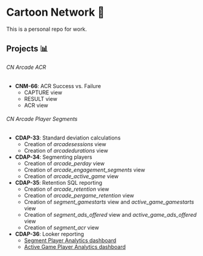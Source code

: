 # Cartoon Network :briefcase:
This is a personal repo for work.
## Projects :bar_chart:
###### CN Arcade ACR
- **CNM-66**: ACR Success vs. Failure
  - CAPTURE view
  - RESULT view
  - ACR view
###### CN Arcade Player Segments
- **CDAP-33**: Standard deviation calculations
  - Creation of *arcadesessions* view 
  - Creation of *arcadedurations* view
- **CDAP-34**: Segmenting players
  - Creation of *arcade_perday* view
  - Creation of *arcade_engagement_segments* view
  - Creation of *arcade_active_game* view
- **CDAP-35**: Retention SQL reporting
  - Creation of *arcade_retention* view
  - Creation of *arcade_pergame_retention* view
  - Creation of *segment_gamestarts* view and *active_game_gamestarts* view
  - Creation of *segment_ads_offered* view and *active_game_ads_offered* view
  - Creation of *segment_acr* view
- **CDAP-36**: Looker reporting
  - [Segment Player Analytics dashboard](https://looker.turner.com/dashboards/5812?Segment=Not%20engaged&filter_config=%7B%22Segment%22:%5B%7B%22type%22:%22%3D%22,%22values%22:%5B%7B%22constant%22:%22Not%20engaged%22%7D,%7B%7D%5D,%22id%22:2%7D%5D%7D)
  - [Active Game Player Analytics dashboard](https://looker.turner.com/dashboards/5827?Active%20Game=Squad%20Goals&filter_config=%7B%22Active%20Game%22:%5B%7B%22type%22:%22%3D%22,%22values%22:%5B%7B%22constant%22:%22Squad%20Goals%22%7D,%7B%7D%5D,%22id%22:2%7D%5D%7D)
